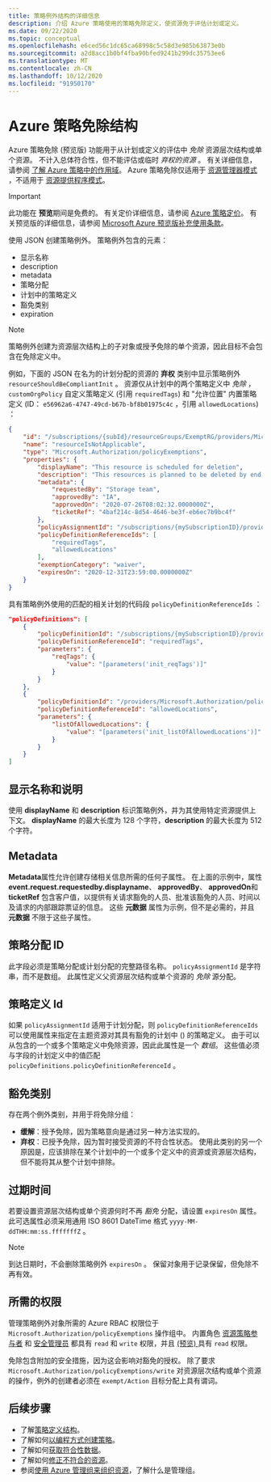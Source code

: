 ```yaml
---
title: 策略例外结构的详细信息
description: 介绍 Azure 策略使用的策略免除定义，使资源免于评估计划或定义。
ms.date: 09/22/2020
ms.topic: conceptual
ms.openlocfilehash: e6ced56c1dc65ca68998c5c58d3e985b63873e0b
ms.sourcegitcommit: a2d8acc1b0bf4fba90bfed9241b299dc35753ee6
ms.translationtype: MT
ms.contentlocale: zh-CN
ms.lasthandoff: 10/12/2020
ms.locfileid: "91950170"
---
```

# <a name="azure-policy-exemption-structure"></a>Azure 策略免除结构

Azure 策略免除 (预览版) 功能用于从计划或定义的评估中 _免除_ 资源层次结构或单个资源。 不计入总体符合性，但不能评估或临时 _弃权的资源_ 。 有关详细信息，请参阅 [了解 Azure 策略中的作用域](./scope.md)。 Azure 策略免除仅适用于 [资源管理器模式](./definition-structure.md#resource-manager-modes) ，不适用于 [资源提供程序模式](./definition-structure.md#resource-provider-modes)。

> [!IMPORTANT]
> 此功能在 **预览**期间是免费的。 有关定价详细信息，请参阅 [Azure 策略定价](https://azure.microsoft.com/pricing/details/azure-policy/)。 有关预览版的详细信息，请参阅 [Microsoft Azure 预览版补充使用条款](https://azure.microsoft.com/support/legal/preview-supplemental-terms/)。

使用 JSON 创建策略例外。 策略例外包含的元素：

- 显示名称
- description
- metadata
- 策略分配
- 计划中的策略定义
- 豁免类别
- expiration

> [!NOTE]
> 策略例外创建为资源层次结构上的子对象或授予免除的单个资源，因此目标不会包含在免除定义中。

例如，下面的 JSON 在名为的计划分配的资源的 **弃权** 类别中显示策略例外 `resourceShouldBeCompliantInit` 。 资源仅从计划中的两个策略定义中 _免除_ ， `customOrgPolicy` 自定义策略定义 (引用 `requiredTags`) 和 "允许位置" 内置策略定义 (ID： `e56962a6-4747-49cd-b67b-bf8b01975c4c` ，引用 `allowedLocations`) ：

```json
{
    "id": "/subscriptions/{subId}/resourceGroups/ExemptRG/providers/Microsoft.Authorization/policyExemptions/resourceIsNotApplicable",
    "name": "resourceIsNotApplicable",
    "type": "Microsoft.Authorization/policyExemptions",
    "properties": {
        "displayName": "This resource is scheduled for deletion",
        "description": "This resources is planned to be deleted by end of quarter and has been granted a waiver to the policy.",
        "metadata": {
            "requestedBy": "Storage team",
            "approvedBy": "IA",
            "approvedOn": "2020-07-26T08:02:32.0000000Z",
            "ticketRef": "4baf214c-8d54-4646-be3f-eb6ec7b9bc4f"
        },
        "policyAssignmentId": "/subscriptions/{mySubscriptionID}/providers/Microsoft.Authorization/policyAssignments/resourceShouldBeCompliantInit",
        "policyDefinitionReferenceIds": [
            "requiredTags",
            "allowedLocations"
        ],
        "exemptionCategory": "waiver",
        "expiresOn": "2020-12-31T23:59:00.0000000Z"
    }
}
```

具有策略例外使用的匹配的相关计划的代码段 `policyDefinitionReferenceIds` ：

```json
"policyDefinitions": [
    {
        "policyDefinitionId": "/subscriptions/{mySubscriptionID}/providers/Microsoft.Authorization/policyDefinitions/customOrgPolicy",
        "policyDefinitionReferenceId": "requiredTags",
        "parameters": {
            "reqTags": {
                "value": "[parameters('init_reqTags')]"
            }
        }
    },
    {
        "policyDefinitionId": "/providers/Microsoft.Authorization/policyDefinitions/e56962a6-4747-49cd-b67b-bf8b01975c4c",
        "policyDefinitionReferenceId": "allowedLocations",
        "parameters": {
            "listOfAllowedLocations": {
                "value": "[parameters('init_listOfAllowedLocations')]"
            }
        }
    }
]
```

## <a name="display-name-and-description"></a>显示名称和说明

使用 **displayName** 和 **description** 标识策略例外，并为其使用特定资源提供上下文。 **displayName** 的最大长度为 128 个字符，**description** 的最大长度为 512 个字符。

## <a name="metadata"></a>Metadata

**Metadata**属性允许创建存储相关信息所需的任何子属性。 在上面的示例中，属性 **event.request.requestedby.displayname**、 **approvedBy**、 **approvedOn**和 **ticketRef** 包含客户值，以提供有关请求豁免的人员、批准该豁免的人员、时间以及请求的内部跟踪票证的信息。 这些 **元数据** 属性为示例，但不是必需的，并且 **元数据** 不限于这些子属性。

## <a name="policy-assignment-id"></a>策略分配 ID

此字段必须是策略分配或计划分配的完整路径名称。
`policyAssignmentId` 是字符串，而不是数组。 此属性定义父资源层次结构或单个资源的 _免除_ 源分配。

## <a name="policy-definition-ids"></a>策略定义 Id

如果 `policyAssignmentId` 适用于计划分配，则 `policyDefinitionReferenceIds` 可以使用属性来指定在主题资源对其具有豁免的计划中 () 的策略定义。 由于可以从包含的一个或多个策略定义中免除资源，因此此属性是一个 _数组_。 这些值必须与字段的计划定义中的值匹配 `policyDefinitions.policyDefinitionReferenceId` 。

## <a name="exemption-category"></a>豁免类别

存在两个例外类别，并用于将免除分组：

- **缓解**：授予免除，因为策略意向是通过另一种方法实现的。
- **弃权**：已授予免除，因为暂时接受资源的不符合性状态。 使用此类别的另一个原因是，应该排除在某个计划中的一个或多个定义中的资源或资源层次结构，但不能将其从整个计划中排除。

## <a name="expiration"></a>过期时间

若要设置资源层次结构或单个资源何时不再 _豁免_ 分配，请设置 `expiresOn` 属性。 此可选属性必须采用通用 ISO 8601 DateTime 格式 `yyyy-MM-ddTHH:mm:ss.fffffffZ` 。

> [!NOTE]
> 到达日期时，不会删除策略例外 `expiresOn` 。 保留对象用于记录保留，但免除不再有效。

## <a name="required-permissions"></a>所需的权限

管理策略例外对象所需的 Azure RBAC 权限位于 `Microsoft.Authorization/policyExemptions` 操作组中。 内置角色 [资源策略参与者](../../../role-based-access-control/built-in-roles.md#resource-policy-contributor) 和 [安全管理员](../../../role-based-access-control/built-in-roles.md#security-admin) 都具有 `read` 和 `write` 权限，并且 [ (预览) ](../../../role-based-access-control/built-in-roles.md#policy-insights-data-writer-preview) 具有 `read` 权限。

免除包含附加的安全措施，因为这会影响对豁免的授权。 除了要求 `Microsoft.Authorization/policyExemptions/write` 对资源层次结构或单个资源的操作，例外的创建者必须在 `exempt/Action` 目标分配上具有谓词。

## <a name="next-steps"></a>后续步骤

- 了解[策略定义结构](./definition-structure.md)。
- 了解如何[以编程方式创建策略](../how-to/programmatically-create.md)。
- 了解如何[获取符合性数据](../how-to/get-compliance-data.md)。
- 了解如何[修正不符合的资源](../how-to/remediate-resources.md)。
- 参阅[使用 Azure 管理组来组织资源](../../management-groups/overview.md)，了解什么是管理组。